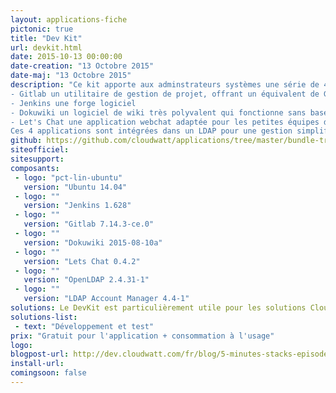 ```yaml
---
layout: applications-fiche
pictonic: true
title: "Dev Kit"
url: devkit.html
date: 2015-10-13 00:00:00
date-creation: "13 Octobre 2015"
date-maj: "13 Octobre 2015"
description: "Ce kit apporte aux adminstrateurs systèmes une série de 4 utilitaires indispensables pour déveopper avec efficacité vos applications dans le cloud. Il comprend :
- Gitlab un utilitaire de gestion de projet, offrant un équivalent de GitHub pour vous et votre équipe
- Jenkins une forge logiciel
- Dokuwiki un logiciel de wiki très polyvalent qui fonctionne sans base de données
- Let's Chat une application webchat adaptée pour les petites équipes de développement
Ces 4 applications sont intégrées dans un LDAP pour une gestion simplifiée des utilisateurs."
github: https://github.com/cloudwatt/applications/tree/master/bundle-trusty-devkit
siteofficiel: 
sitesupport: 
composants:
 - logo: "pct-lin-ubuntu"
   version: "Ubuntu 14.04"
 - logo: ""
   version: "Jenkins 1.628"
 - logo: ""
   version: "Gitlab 7.14.3-ce.0"
 - logo: ""
   version: "Dokuwiki 2015-08-10a"
 - logo: ""
   version: "Lets Chat 0.4.2"
 - logo: ""
   version: "OpenLDAP 2.4.31-1"
 - logo: ""
   version: "LDAP Account Manager 4.4-1"
solutions: Le DevKit est particulièrement utile pour les solutions Cloudwatt suivantes :"
solutions-list: 
 - text: "Développement et test"
prix: "Gratuit pour l'application + consommation à l'usage"
logo: 
blogpost-url: http://dev.cloudwatt.com/fr/blog/5-minutes-stacks-episode-onze-devkit.html
install-url:
comingsoon: false
---
```


